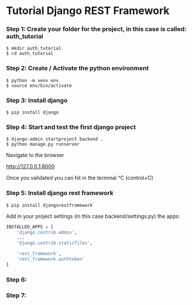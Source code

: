 # Tutorial Django REST Framework


### Step 1: Create your folder for the project, in this case is called: auth_tutorial 

```
$ mkdir auth_tutorial
$ cd auth_tutorial
```

### Step 2: Create / Activate the python environment

```
$ python -m venv env
$ source env/bin/activate
```

### Step 3: Install django

```
$ pip install django
```

### Step 4: Start and test the first django project

```
$ django-admin startproject backend .
$ python manage.py runserver
```

Navigate to the browser

http://127.0.0.1:8000 

Once you validated you can hit in the terminal ^C (control+C)


### Step 5: Install django rest framework

```
$ pip install djangorestframework
```

Add in your project settings (in this case backend/settings.py) the apps:

```python
INSTALLED_APPS = [
    'django.contrib.admin',
    ...
    'django.contrib.staticfiles',

    'rest_framework',
    'rest_framework.authtoken'
]
```

### Step 6: 


### Step 7: 


